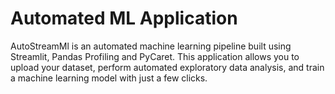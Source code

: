 # Automated ML Application
 AutoStreamMl is an automated machine learning pipeline built using Streamlit, Pandas Profiling and PyCaret. This application allows you to upload your dataset, perform automated exploratory data analysis, and train a machine learning model with just a few clicks.
